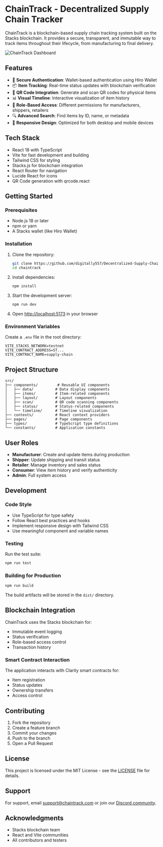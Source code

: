 # ChainTrack - Decentralized Supply Chain Tracker

ChainTrack is a blockchain-based supply chain tracking system built on the Stacks blockchain. It provides a secure, transparent, and immutable way to track items throughout their lifecycle, from manufacturing to final delivery.

![ChainTrack Dashboard](https://images.pexels.com/photos/8853537/pexels-photo-8853537.jpeg)

## Features

- 🔐 **Secure Authentication**: Wallet-based authentication using Hiro Wallet
- 📦 **Item Tracking**: Real-time status updates with blockchain verification
- 📱 **QR Code Integration**: Generate and scan QR codes for physical items
- 📊 **Visual Timeline**: Interactive visualization of item history
- 👥 **Role-Based Access**: Different permissions for manufacturers, shippers, retailers
- 🔍 **Advanced Search**: Find items by ID, name, or metadata
- 📱 **Responsive Design**: Optimized for both desktop and mobile devices

## Tech Stack

- React 18 with TypeScript
- Vite for fast development and building
- Tailwind CSS for styling
- Stacks.js for blockchain integration
- React Router for navigation
- Lucide React for icons
- QR Code generation with qrcode.react

## Getting Started

### Prerequisites

- Node.js 18 or later
- npm or yarn
- A Stacks wallet (like Hiro Wallet)

### Installation

1. Clone the repository:
   ```bash
   git clone https://github.com/digitally557/Decentralized-Supply-Chain-Tracker.git
   cd chaintrack
   ```

2. Install dependencies:
   ```bash
   npm install
   ```

3. Start the development server:
   ```bash
   npm run dev
   ```

4. Open [http://localhost:5173](http://localhost:5173) in your browser

### Environment Variables

Create a `.env` file in the root directory:

```env
VITE_STACKS_NETWORK=testnet
VITE_CONTRACT_ADDRESS=ST...
VITE_CONTRACT_NAME=supply-chain
```

## Project Structure

```
src/
├── components/         # Reusable UI components
│   ├── data/          # Data display components
│   ├── items/         # Item-related components
│   ├── layout/        # Layout components
│   ├── scan/          # QR code scanning components
│   ├── status/        # Status-related components
│   └── timeline/      # Timeline visualization
├── contexts/          # React context providers
├── pages/             # Page components
├── types/             # TypeScript type definitions
└── constants/         # Application constants
```

## User Roles

- **Manufacturer**: Create and update items during production
- **Shipper**: Update shipping and transit status
- **Retailer**: Manage inventory and sales status
- **Consumer**: View item history and verify authenticity
- **Admin**: Full system access

## Development

### Code Style

- Use TypeScript for type safety
- Follow React best practices and hooks
- Implement responsive design with Tailwind CSS
- Use meaningful component and variable names

### Testing

Run the test suite:

```bash
npm run test
```

### Building for Production

```bash
npm run build
```

The build artifacts will be stored in the `dist/` directory.

## Blockchain Integration

ChainTrack uses the Stacks blockchain for:

- Immutable event logging
- Status verification
- Role-based access control
- Transaction history

### Smart Contract Interaction

The application interacts with Clarity smart contracts for:

- Item registration
- Status updates
- Ownership transfers
- Access control

## Contributing

1. Fork the repository
2. Create a feature branch
3. Commit your changes
4. Push to the branch
5. Open a Pull Request

## License

This project is licensed under the MIT License - see the [LICENSE](LICENSE) file for details.

## Support

For support, email support@chaintrack.com or join our [Discord community](https://discord.gg/chaintrack).

## Acknowledgments

- Stacks blockchain team
- React and Vite communities
- All contributors and testers
